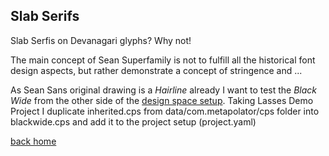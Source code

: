 ## Slab Serifs


Slab Serfis on Devanagari glyphs? Why not!

The main concept of Sean Superfamily is not to fulfill all the historical font design aspects, but rather demonstrate a concept of stringence and ...



As Sean Sans original drawing is a *Hairline* already I want to test the *Black Wide* from the other side of the [design space setup](http://metapolator.github.io/sean/). Taking Lasses Demo Project I duplicate inherited.cps from data/com.metapolator/cps folder into blackwide.cps and add it to the project setup (project.yaml)

[back home](https://github.com/metapolator/sean)





















